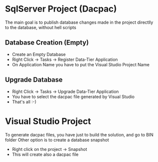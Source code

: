 # SqlServer Project (Dacpac)

The main goal is to publish database changes made in the project directlly to the database, without hell scripts

## Database Creation (Empty)
* Create an Empty Database
* Right Click -> Tasks -> Register Data-Tier Application
* On Application Name you have to put the Visual Studio Project Name

## Upgrade Database
* Right Click -> Tasks -> Upgrade Data-Tier Application
* You have to select the dacpac file generated by Visual Studio
* That's all :-)

# Visual Studio Project
To generate dacpac files, you have just to build the solution, and go to BIN folder
Other option is to create a database snapshot
* Right click on the project -> Snapshot 
* This will create also a dacpac file
